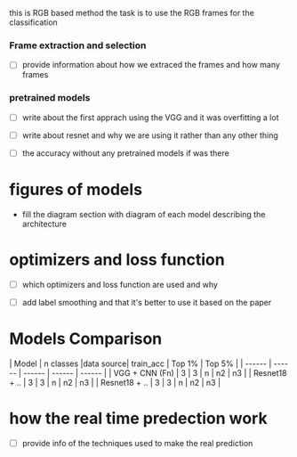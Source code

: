this is RGB based method the task is to use the RGB frames for the classification 



### Frame extraction and selection
- [ ]  provide information about how we extraced the frames and how many frames

### pretrained models 
- [ ] write about the first apprach using the VGG and it was overfitting a lot
- [ ] write about resnet and why we are using it rather than any other thing
- [ ] the accuracy without any pretrained models if was there 


# figures of models
- fill the diagram section with diagram of each model describing the architecture


# optimizers and loss function

- [ ] which optimizers and loss function are used and why
- [ ] add label smoothing and that it's better to use it based on the paper


# Models Comparison

| Model | n classes |data source| train_acc | Top 1% | Top 5% | 
| ------ | ------ | ------ | ------ | ------ | 
| VGG + CNN (Fn) | 3 | 3 | n | n2 | n3 | 
| Resnet18 + .. | 3 | 3 | n | n2 | n3 | 
| Resnet18 + .. | 3 | 3 | n | n2 | n3 | 




# how the real time predection work
- [ ] provide info of the techniques used to make the real prediction